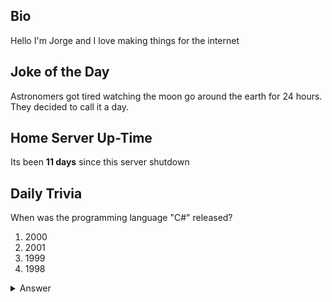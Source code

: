 ## Bio

Hello I'm Jorge and I love making things for the internet

## Joke of the Day

Astronomers got tired watching the moon go around the earth for 24 hours. They decided to call it a day.

## Home Server Up-Time

Its been **11 days** since this server shutdown


## Daily Trivia

When was the programming language &quot;C#&quot; released?
 1. 2000
 2. 2001
 3. 1999
 4. 1998

<details>
  <summary>Answer</summary>
  2000
</details>
